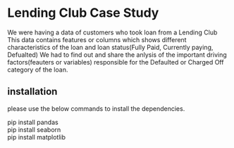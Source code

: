 # Lending Club Case Study

We were having a data of customers who took loan from a Lending Club
This data contains features or columns which shows different characteristics of the loan and loan status(Fully Paid, Currently paying, Defualted)
We had to find out and share the anlysis of the important driving factors(feauters or variables) responsible for the Defaulted or Charged Off category of the loan.


## installation

please use the below commands to install the dependencies.

pip install pandas<br>
pip install seaborn<br>
pip install matplotlib




